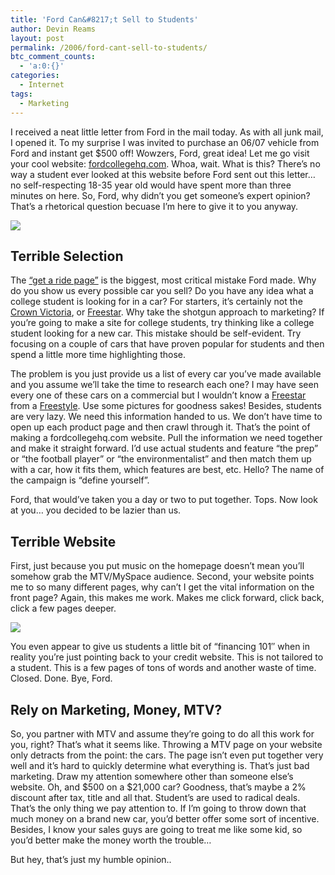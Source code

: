 ```yaml
---
title: 'Ford Can&#8217;t Sell to Students'
author: Devin Reams
layout: post
permalink: /2006/ford-cant-sell-to-students/
btc_comment_counts:
  - 'a:0:{}'
categories:
  - Internet
tags:
  - Marketing
---
```

I received a neat little letter from Ford in the mail today. As with all junk mail, I opened it. To my surprise I was invited to purchase an 06/07 vehicle from Ford and instant get $500 off! Wowzers, Ford, great idea! Let me go visit your cool website: [fordcollegehq.com][1]. Whoa, wait. What is this? There&#8217;s no way a student ever looked at this website before Ford sent out this letter&#8230; no self-respecting 18-35 year old would have spent more than three minutes on here. So, Ford, why didn&#8217;t you get someone&#8217;s expert opinion? That&#8217;s a rhetorical question becuase I&#8217;m here to give it to you anyway.

![][2]

<!--more-->

## Terrible Selection

The [&#8220;get a ride page&#8221;][3] is the biggest, most critical mistake Ford made. Why do you show us every possible car you sell? Do you have any idea what a college student is looking for in a car? For starters, it&#8217;s certainly not the [Crown Victoria][4], or [Freestar][5]. Why take the shotgun approach to marketing? If you&#8217;re going to make a site for college students, try thinking like a college student looking for a new car. This mistake should be self-evident. Try focusing on a couple of cars that have proven popular for students and then spend a little more time highlighting those.

The problem is you just provide us a list of every car you&#8217;ve made available and you assume we&#8217;ll take the time to research each one? I may have seen every one of these cars on a commercial but I wouldn&#8217;t know a [Freestar][5] from a [Freestyle][6]. Use some pictures for goodness sakes! Besides, students are very lazy. We need this information handed to us. We don&#8217;t have time to open up each product page and then crawl through it. That&#8217;s the point of making a fordcollegehq.com website. Pull the information we need together and make it straight forward. I&#8217;d use actual students and feature &#8220;the prep&#8221; or &#8220;the football player&#8221; or &#8220;the environmentalist&#8221; and then match them up with a car, how it fits them, which features are best, etc. Hello? The name of the campaign is &#8220;define yourself&#8221;.

Ford, that would&#8217;ve taken you a day or two to put together. Tops. Now look at you&#8230; you decided to be lazier than us.

## Terrible Website

First, just because you put music on the homepage doesn&#8217;t mean you&#8217;ll somehow grab the MTV/MySpace audience. Second, your website points me to so many different pages, why can&#8217;t I get the vital information on the front page? Again, this makes me work. Makes me click forward, click back, click a few pages deeper.

![][7]

You even appear to give us students a little bit of &#8220;financing 101&#8243; when in reality you&#8217;re just pointing back to your credit website. This is not tailored to a student. This is a few pages of tons of words and another waste of time. Closed. Done. Bye, Ford.

## Rely on Marketing, Money, MTV?

So, you partner with MTV and assume they&#8217;re going to do all this work for you, right? That&#8217;s what it seems like. Throwing a MTV page on your website only detracts from the point: the cars. The page isn&#8217;t even put together very well and it&#8217;s hard to quickly determine what everything is. That&#8217;s just bad marketing. Draw my attention somewhere other than someone else&#8217;s website. Oh, and $500 on a $21,000 car? Goodness, that&#8217;s maybe a 2% discount after tax, title and all that. Student&#8217;s are used to radical deals. That&#8217;s the only thing we pay attention to. If I&#8217;m going to throw down that much money on a brand new car, you&#8217;d better offer some sort of incentive. Besides, I know your sales guys are going to treat me like some kid, so you&#8217;d better make the money worth the trouble&#8230;

But hey, that&#8217;s just my humble opinion..

 [1]: http://www.fordcollegehq.com/
 [2]: http://devinreams.com/wp-content/uploads/2006/08/ford2.jpg
 [3]: http://www.fordcollegehq.com/choose_ride.fc
 [4]: http://www.fordcollegehq.com/redirect.fc?link=cars.crown.victoria
 [5]: http://www.fordcollegehq.com/redirect.fc?link=cars.freestar
 [6]: http://www.fordcollegehq.com/redirect.fc?link=cars.freestyle
 [7]: http://devinreams.com/wp-content/uploads/2006/08/ford1.jpg